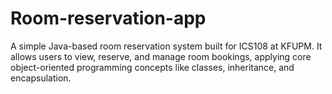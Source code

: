 # Room-reservation-app
A simple Java-based room reservation system built for ICS108 at KFUPM. It allows users to view, reserve, and manage room bookings, applying core object-oriented programming concepts like classes, inheritance, and encapsulation.
